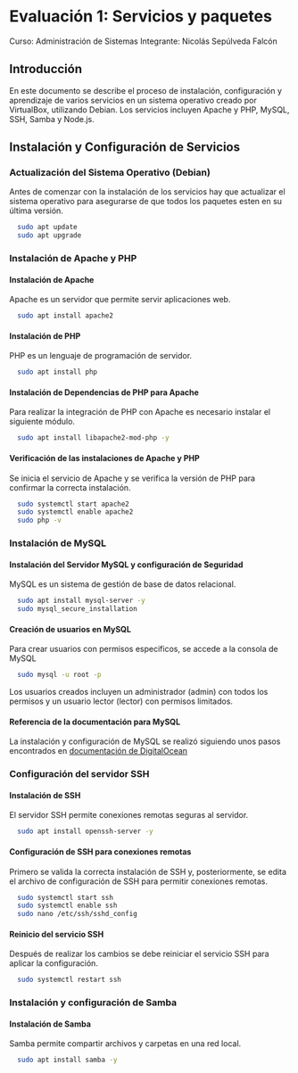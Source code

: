 # Evaluación 1: Servicios y paquetes

Curso: Administración de Sistemas
Integrante: Nicolás Sepúlveda Falcón


## Introducción
En este documento se describe el proceso de instalación, configuración y aprendizaje de varios servicios en un sistema operativo creado por VirtualBox, utilizando Debian. Los servicios incluyen Apache y PHP, MySQL, SSH, Samba y Node.js.

## Instalación y Configuración de Servicios
### Actualización del Sistema Operativo (Debian)
Antes de comenzar con la instalación de los servicios hay que actualizar el sistema operativo para asegurarse de que todos los paquetes esten en su última versión.
```bash
  sudo apt update
  sudo apt upgrade
```

### Instalación de Apache y PHP
#### Instalación de Apache
Apache es un servidor que permite servir aplicaciones web.
```bash
  sudo apt install apache2
```

#### Instalación de PHP
PHP es un lenguaje de programación de servidor.
```bash
  sudo apt install php
```

#### Instalación de Dependencias de PHP para Apache
Para realizar la integración de PHP con Apache es necesario instalar el siguiente módulo.
```bash
  sudo apt install libapache2-mod-php -y
```

#### Verificación de las instalaciones de Apache y PHP
Se inicia el servicio de Apache y se verifica la versión de PHP para confirmar la correcta instalación.
```bash
  sudo systemctl start apache2
  sudo systemctl enable apache2
  sudo php -v
```

### Instalación de MySQL
#### Instalación del Servidor MySQL y configuración de Seguridad
MySQL es un sistema de gestión de base de datos relacional.
```bash
  sudo apt install mysql-server -y
  sudo mysql_secure_installation
```

#### Creación de usuarios en MySQL
Para crear usuarios con permisos especificos, se accede a la consola de MySQL
```bash
  sudo mysql -u root -p
```
Los usuarios creados incluyen un administrador (admin) con todos los permisos y un usuario lector (lector) con permisos limitados.

#### Referencia de la documentación para MySQL
La instalación y configuración de MySQL se realizó siguiendo unos pasos encontrados en [documentación de DigitalOcean](https://www.digitalocean.com/community/tutorials/how-to-install-mysql-on-ubuntu-20-04)

### Configuración del servidor SSH
#### Instalación de SSH
El servidor SSH permite conexiones remotas seguras al servidor.
```bash
  sudo apt install openssh-server -y
```

#### Configuración de SSH para conexiones remotas
Primero se valida la correcta instalación de SSH y, posteriormente, se edita el archivo de configuración de SSH para permitir conexiones remotas.
```bash
  sudo systemctl start ssh
  sudo systemctl enable ssh
  sudo nano /etc/ssh/sshd_config
```

#### Reinicio del servicio SSH
Después de realizar los cambios se debe reiniciar el servicio SSH para aplicar la configuración.
```bash
  sudo systemctl restart ssh
```

### Instalación y configuración de Samba
#### Instalación de Samba
Samba permite compartir archivos y carpetas en una red local.
```bash
  sudo apt install samba -y
```






